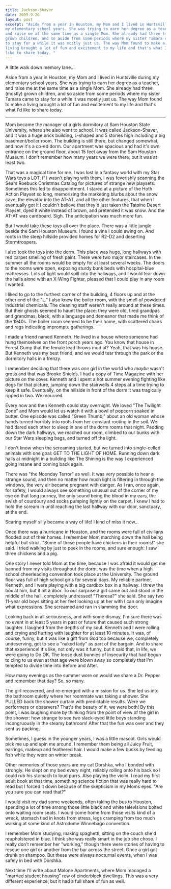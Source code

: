 ```yaml
---
title: Jackson-Shaver
date: 2009-9-20
layout: post
excerpt: "Aside from a year in Houston, my Mom and I lived in Huntsville during
my elementary school years. She was trying to earn her degree as a teacher,
and raise me at the same time as a single Mom. She already had three (mostly)
grown children, and so aside from some periods where my sister Tamara came
to stay for a while it was mostly just us. The way Mom found to make a
living brought a lot of fun and excitement to my life and that's what I'd
like to share today. "
---
```


A little walk down memory lane...
  
Aside from a year in Houston, my Mom and I lived in Huntsville during
my elementary school years. She was trying to earn her degree as a teacher,
and raise me at the same time as a single Mom. She already had three (mostly)
grown children, and so aside from some periods where my sister Tamara came
to stay for a while it was mostly just us. The way Mom found to make a
living brought a lot of fun and excitement to my life and that's what I'd
like to share today.
  
---
  
Mom became the manager of a girls dormitory at Sam Houston State University,
where she also went to school. It was called Jackson-Shaver, and it was
a huge brick building, L-shaped and 5 stories high including a big basement/boiler
room. The building is still there, but changed somewhat, and now it's a
co-ed dorm. Our apartment was spacious and had it's own entrance on the
ground floor, about 15 feet away from the Sam Houston Museum. I don't remember
how many years we were there, but it was at least two.
  
  
That was a magical time for me. I was lost in a fantasy world with my
Star Wars toys a LOT. If I wasn't playing with them, I was feverishly scanning
the Sears Roebuck Christmas Catalog for pictures of strange new playsets.
Sometimes this led to disappointment. I stared at a picture of the Hoth
Action Playset so long, memorizing the marketing blurbs about the snow
cave, the elevator into the AT-AT, and all the other features, that when
I eventually got it I couldn't believe that they'd just taken the Tatoine
Desert Playset, dyed it white instead of brown, and pretended it was snow.
And the AT-AT was cardboard. Sigh. The anticipation was much more fun.
  
  
But I would take these toys all over the place. There was a little jungle
beside the Sam Houston Museum. I found a vine I could swing on. And roots
in the steep hillside provided homes for R2-D2 and deserting Stormtroopers.
  
  
I also took the toys into the dorm. This place was huge, long hallways
with red carpet smelling of fresh paint. There were two major staircases.
In the summer all the rooms would be empty for at least several weeks.
The doors to the rooms were open, exposing sturdy bunk beds with hospital-blue
mattresses. Lots of light would spill into the hallways, and I would tear
down the halls alone with an X-Wing Fighter, pleased that I could play
in any room I wanted.
  
  
I liked to go to the furthest corner of the building, 4 floors up and
at the other end of the "L." I also knew the boiler room, with the smell
of powdered industrial chemicals. The cleaning staff weren't really around
at these times. But their ghosts seemed to haunt the place: they were old,
tired grandpas and grandmas, black, with a language and demeanor that made
me think of the 1940s. The boiler room seemed to be their home, with scattered
chairs and rags indicating impromptu gatherings.
  
  
I made a friend named Kenneth. He lived in a house where someone had hung
themselves on the front porch years ago. You know that house in Forest
Gump that the female lead throws mud at? Yeah, that was his house. But
Kenneth was my best friend, and we would tear through the park or the dormitory
halls in a frenzy.
  
  
I remember deciding that there was _one_ girl in the world who _maybe_ wasn't
gross and that was Brooke Shields. I had a copy of Time Magazine with her
picture on the cover. Kenneth and I spent a hot summer evening fighting
like dogs for that picture, jumping down the stairwells 4 steps at a time
trying to keep it safe. Eventually, on the hillside in front of the dorm
it was tragically ripped in two. We mourned.
  
  
Every now and then Kenneth could stay overnight. We loved "The Twilight
Zone" and Mom would let us watch it with a bowl of popcorn soaked in butter.
One episode was called "Green Thumb," about an old woman whose hands turned
horribly into roots from her constant rooting in the soil. We had dared
each other to sleep in one of the dorm rooms that night. Padding down the
dark hallways, we reached our room, climbed to our bunks with our Star
Wars sleeping bags, and turned off the light.
  
  
I don't know when the screaming started, but we turned into single-celled
animals with one goal: GET TO THE LIGHT OF HOME. Running down dark halls
at midnight in a building like The Shining is the way I experienced going
insane and coming back again.
  
There was "the Noonday Terror" as well. It was very possible to hear a
strange sound, and then no matter how much light is filtering in through
the windows, the very air became pregnant with danger. As I ran, once again,
for safety, I would always see something unusual out of the corner of my
eye on that long journey, the only sound being the blood in my ears, the
swish of courdoury and socks pumping lightly on the carpet. I knew I had
to hold the scream in until reaching the last hallway with our door, sanctuary,
at the end.
  
  
Scaring myself silly became a way of life! I kind of miss it now...
  
  
Once there was a hurricane in Houston, and the rooms were full of civilians
flooded out of their homes. I remember Mom marching down the hall being
helpful but strict. "Some of these people have chickens in their rooms!"
she said. I tried walking by just to peek in the rooms, and sure enough:
I saw three chickens and a pig.
  
  
One story I never told Mom at the time, because I was afraid it would
get me banned from my visits throughout the dorm, was the time when a high
school cheerleading convention took place at the University. The ground
floor was full of high school girls for several days. My reliable partner,
Kenneth, and I were playing with a big cardbox box in a hallway. I threw
the box at him, but it hit a door. To our surprise a girl came out and
stood in the middle of the hall, completely undressed! "Theresa?" she said.
She say two 11-year old boys sitting at her feet looking up at her with
I can only imagine what expressions. She screamed and ran in slamming the
door.
  
  
Looking back in all seriousness, and with some dismay, I'm sure there
was no event in at least 5 years in past or future that caused such strong
laughter. I laughed from the depths of my soul. Kenneth and I were rolling
and crying and hurting with laughter for at least 10 minutes. It was, of
course, funny, but it was like a gift from God too because we, completely
undeserving, got to see a "naked lady" as part of the bargain. And to share
that experience! It's like, not only was it funny, but it said that, in
life, we were going to Do OK. The loose dust bunnies of insecurity that
had begun to cling to us even at that age were blown away so completely
that I'm tempted to divide time into Before and After.
  
  
How many evenings as the summer wore on would we share a Dr. Pepper and
remember that day? So, so many.
  
  
The girl recovered, and re-emerged with a mission for us. She led us into
the bathroom quietly where her roommate was taking a shower. She PULLED
back the shower curtain with predictable results. Were we performers or
observers? That's the beauty of it, we were both! By this point, I was
laughing more by thinking from the point of view of the girl in the shower:
how strange to see two slack-eyed little boys standing incongruously in
the steamy bathroom! After that the fun was over and they sent us packing.
  
  
Sometimes, I guess in the younger years, I was a little mascot. Girls
would pick me up and spin me around. I remember them being all Juicy Fruit,
earrings, makeup and feathered hair. I would make a few bucks by feeding
fish while they were on winter break.
  
  
Other memories of those years are my cat Dorshka, who I bonded with strongly.
He slept on my bed every night, reliably rolling onto his back so I could
rub his stomach to loud purrs. Also playing the violin. I read my first
adult book at that time, something science fiction that was really hard
to read but I forced it down because of the skepticism in my Moms eyes.
"Are you sure you can read that?"
  
  
I would visit my dad some weekends, often taking the bus to Houston, spending
a lot of time among those little black and white televisions bolted onto
waiting room seats. I would come home from those visits kind of a wreck,
stomach tied in knots from stress, legs cramping from too much walking
at some kind of Astrodome Winnebago convention.
  
  
I remember Mom studying, making spaghetti, sitting on the couch she'd
reupholstered in blue. I think she was really smart in the job she chose.
I really don't remember her "working," though there were stories of having
to rescue one girl or another from the bar across the street. Once a girl
got drunk on shampoo. But these were always nocturnal events, when I was
safely in bed with Dorshka.
  
  
Next time I'll write about Malone Apartments, where Mom managed a "married
student housing" row of cinderblock dwellings. This was a very different
experience, but it had a full share of fun as well.
